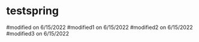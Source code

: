 # testspring
#modified on 6/15/2022
#modified1 on 6/15/2022
#modified2 on 6/15/2022
#modified3 on 6/15/2022
